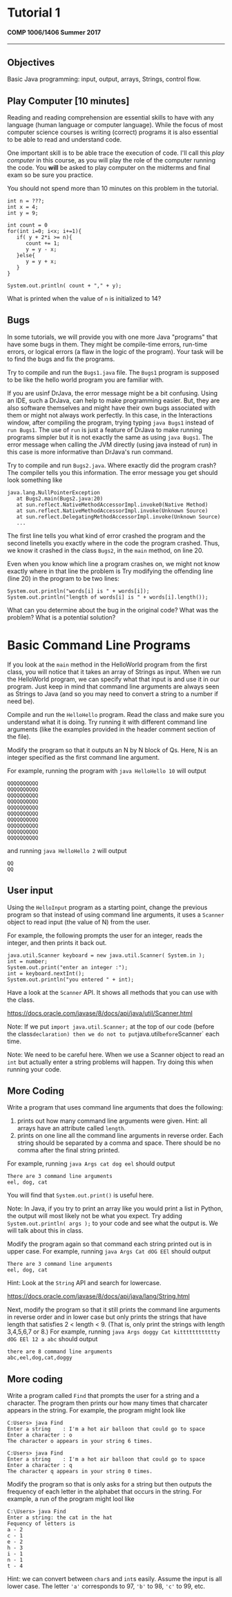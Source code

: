 # Tutorial 1
#### COMP 1006/1406 Summer 2017
---

## Objectives  
Basic Java programming: input, output, arrays, Strings, control flow. 



## Play Computer [10 minutes]  

Reading and reading comprehension are essential skills to have with any language (human language or computer language). While the focus of most computer science courses is writing (correct) programs it is also essential to be able to read and understand code.

One important skill is to be able trace the execution of code. I'll call this _play computer_ in this course, as you will play the role of the computer running the code. You __will__ be asked to play computer on the midterms and final exam so be sure you practice.

You should not spend more than 10 minutes on this problem in the tutorial. 

```
int n = ???;
int x = 4;
int y = 9;
   
int count = 0
for(int i=0; i<x; i+=1){
   if( y + 2*i >= n){
      count += 1;
      y = y - x;
   }else{
      y = y + x;
   }
}
   
System.out.println( count + "," + y);
```

What is printed when the value of `n` is initialized to 14?

## Bugs
In some tutorials, we will provide you with one more Java "programs" that have 
some bugs in them.  They might be compile-time errors, run-time errors, or logical errors (a flaw in the logic of the program). Your task will be to find the bugs and fix the programs.

Try to compile and run the `Bugs1.java` file. The `Bugs1` program is supposed to be like the hello world program you are familiar with.  

If you are usinf DrJava, the error message might be a bit confusing. Using an IDE, such a DrJava, can help to make programming easier.  But, they are also software themselves and might have their own bugs associated with them or might not always work perfectly. In this case, in the Interactions window, after compiling the program, trying typing `java Bugs1` instead of `run Bugs1`.  The use of `run` is just a feature of DrJava to make running programs simpler but it is not exactly the same as using `java Bugs1`. The error message when calling the JVM directly (using java instead of run) in this case is more informative than DrJava's run command. 
 
Try to compile and run `Bugs2.java`. Where exactly did the program  crash? The compiler tells you this information.  The error message you get should look  something like 

```
java.lang.NullPointerException
   at Bugs2.main(Bugs2.java:20)
   at sun.reflect.NativeMethodAccessorImpl.invoke0(Native Method)
   at sun.reflect.NativeMethodAccessorImpl.invoke(Unknown Source)
   at sun.reflect.DelegatingMethodAccessorImpl.invoke(Unknown Source)
   ...
```

The first line tells you what kind of error crashed the program and the second linetells you exactly where in the code the program crashed.  Thus, we know it crashed in the class `Bugs2`, in the `main` method, on line 20.

Even when you know which line a program crashes on, we might not know exactly where in that line the problem is  Try modifying the offending line (line 20) in the program to be two lines: 

```
System.out.println("words[i] is " + words[i]);
System.out.println("length of words[i] is " + words[i].length());
```
What can you determine about the bug in the original code?  What was the problem?  What is a potential solution?




# Basic Command Line Programs

If you look at the `main` method in the HelloWorld program from the first class, you will notice that it takes an array of Strings as input. When we run the HelloWorld program, we can specify what that input is and use it in our program. Just keep in mind that command line arguments are always seen as Strings to Java (and so you may need to convert a string to a number if need be).

Compile and run the `HelloHello` program. Read the class and make sure you understand what it is doing. Try running it with different command line arguments (like the examples provided in the header comment section of the file).

Modify the program so that it outputs an N by N block of Qs. Here, N is an integer specified as the first command line argument. 

For example, running the program with `java HelloHello 10` will output

```
QQQQQQQQQQ  
QQQQQQQQQQ  
QQQQQQQQQQ  
QQQQQQQQQQ  
QQQQQQQQQQ  
QQQQQQQQQQ  
QQQQQQQQQQ  
QQQQQQQQQQ  
QQQQQQQQQQ  
QQQQQQQQQQ  
```

and running `java HelloHello 2` will output

```
QQ  
QQ  
```

## User input

Using the `HelloInput` program as a starting point, change the previous program so that instead of using command line arguments, it uses a `Scanner` object to read input (the value of N) from the user.

For example, the following prompts the user for an integer, reads the integer, and then prints it back out.

```
java.util.Scanner keyboard = new java.util.Scanner( System.in );
int = number;
System.out.print("enter an integer :");
int = keyboard.nextInt();
System.out.println("you entered " + int);
```

Have a look at the `Scanner` API. It shows all methods that you can use with the class. 

https://docs.oracle.com/javase/8/docs/api/java/util/Scanner.html

Note: If we put `import java.util.Scanner;` at the top of our code (before the class` declaration) then we do not to put `java.util` before `Scanner` each time.  

Note: We need to be careful here. When we use a Scanner object to read an `int` but actually enter a string problems will happen. Try doing this when running your code. 

## More Coding
Write a program that uses command line arguments that does the following:

1. prints out how many command line arguments were given. Hint: all arrays have an attribute called `length`.  
2. prints on one line all the command line arguments in reverse order. Each string should be separated by a comma and space. There should be no comma after the final string printed.

For example, running `java Args cat dog eel` should output 

```
There are 3 command line arguments
eel, dog, cat
```

You will find that `System.out.print()` is useful here.

Note: In Java, if you try to print an array like you would print a list in Python, the output will most likely not be what you expect. Try adding `System.out.println( args );` to your code and see what the output is. We will talk about this in class.

Modify the program again so that command each string printed out is in upper case. For example, running `java Args Cat dOG EEl` should output

```
There are 3 command line arguments
eel, dog, cat
```

Hint: Look at the `String` API and search for lowercase.

https://docs.oracle.com/javase/8/docs/api/java/lang/String.html

Next, modify the program so that it still prints the command line arguments in reverse order and in lower case but only prints the strings that have length that satisfies 2 < length < 9. (That is, only print the strings with length 3,4,5,6,7 or 8.) For example, running `java Args doggy Cat kitttttttttttty dOG EEl 12 a abc`  should output

```
there are 8 command line arguments
abc,eel,dog,cat,doggy
```

## More coding
Write a program called `Find` that prompts the user for a string and a character. The program then prints our how many times that charcater appears in the string. For example, the program might look like

```
C:Users> java Find
Enter a string    : I'm a hot air balloon that could go to space
Enter a character : o
The character o appears in your string 6 times.

C:Users> java Find
Enter a string    : I'm a hot air balloon that could go to space
Enter a character : q
The character q appears in your string 0 times.
```

Modify the program so that is only asks for a string but then outputs the frequency of each letter in the alphabet that occurs in the string. For example, a run of the program might lool like

```
C:\Users> java Find  
Enter a string: the cat in the hat
Fequency of letters is
a - 2  
c - 1  
e - 2  
h - 3  
i - 1  
n - 1  
t - 4
```

Hint: we can convert between `char`s and `int`s easily. Assume the input is all lower case. The letter `'a'` corresponds to 97, `'b'` to 98, `'c'` to 99, etc.